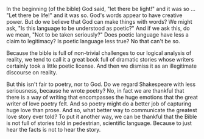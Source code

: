 In the beginning (of the bible) God said, "let there be light!" and it was so ... "Let there be life!" and it was so. God's words appear to have creative power. But do we believe that God can make things with words? We might ask, "Is this language to be understood as poetic?" And if we ask this, do we mean, "Not to be taken seriously?" Does poetic language have less a claim to legitimacy? Is poetic language less true? No that can't be so.

Because the bible is full of non-trivial challenges to our logical analysis of reality, we tend to call it a great book full of dramatic stories whose writers certainly took a little poetic license. And then we dismiss it as an illegitimate discourse on reality.

But this isn't fair to poetry, nor to God. Do we regard Shakespeare with less seriousness, because he wrote poetry? No, in fact we are thankful that there is a way of writing that encompasses the huge emotions that the great writer of love poetry felt. And so poetry might do a better job of capturing huge love than prose. And so, what better way to communicate the greatest love story ever told? To put it another way, we can be thankful that the Bible is not full of stories told in pedestrian, scientific language. Because to just hear the facts is not to hear the story.